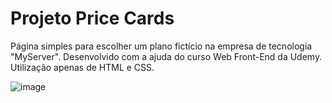 # Projeto Price Cards
Página simples para escolher um plano fictício na empresa de tecnologia "MyServer". 
Desenvolvido com a ajuda do curso Web Front-End da Udemy. 
Utilização apenas de HTML e CSS. 

![image](https://github.com/dudamagnago/pricecards/assets/157523329/73a70f72-c763-4f86-bb52-665078596603)


